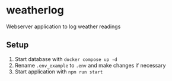# weatherlog
Webserver application to log weather readings

## Setup

1. Start database with `docker compose up -d`
2. Rename `.env_example` to `.env` and make changes if necessary
3. Start application with `npm run start`